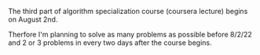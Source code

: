 The third part of algorithm specialization course (coursera lecture) begins on August 2nd.

Therfore I'm planning to solve as many problems as possible before 8/2/22 and 2 or 3 problems in every two days after the course begins.
